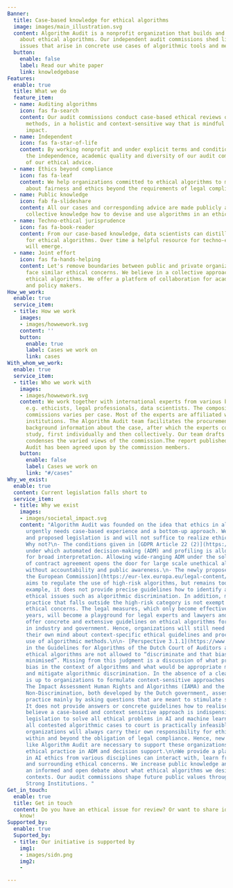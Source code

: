 ```yaml
---
Banner:
  title: Case-based knowledge for ethical algorithms
  image: images/main_illustration.svg
  content: Algorithm Audit is a nonprofit organization that builds and shares knowledge
    about ethical algorithms. Our independent audit commissions shed light on ethical
    issues that arise in concrete use cases of algorithmic tools and methods.
  button:
    enable: false
    label: Read our white paper
    link: knowledgebase
Features:
  enable: true
  title: What we do
  feature_item:
  - name: Auditing algorithms
    icon: fas fa-search
    content: Our audit commissions conduct case-based ethical reviews of algorithmic
      methods, in a holistic and context-sensitive way that is mindful of societal
      impact.
  - name: Independent
    icon: fas fa-star-of-life
    content: By working nonprofit and under explicit terms and conditions, we ensure
      the independence, academic quality and diversity of our audit commissions and
      of our ethical advice.
  - name: Ethics beyond compliance
    icon: fas fa-leaf
    content: We help organizations committed to ethical algorithms to make judgments
      about fairness and ethics beyond the requirements of legal compliance.
  - name: Public knowledge
    icon: fab fa-slideshare
    content: All our cases and corresponding advice are made publicly available, increasing
      collective knowledge how to devise and use algorithms in an ethical way.
  - name: Techno-ethical jurisprudence
    icon: fas fa-book-reader
    content: From our case-based knowledge, data scientists can distill best practices
      for ethical algorithms. Over time a helpful resource for techno-ethical issues
      will emerge.
  - name: Joint effort
    icon: fas fa-hands-helping
    content: Let's remove boundaries between public and private organizations that
      face similar ethical concerns. We believe in a collective approach to realise
      ethical algorithms. We offer a platform of collaboration for academics, developers
      and policy makers.
How_we_work:
  enable: true
  service_item:
  - title: How we work
    images:
    - images/howwework.svg
    content: ''
    button:
      enable: true
      label: Cases we work on
      link: cases
With_whom_we_work:
  enable: true
  service_item:
  - title: Who we work with
    images:
    - images/howwework.svg
    content: We work together with international experts from various backgrounds,
      e.g. ethicists, legal professionals, data scientists. The composition of audit
      commissions varies per case. Most of the experts are affiliated with academic
      institutions. The Algorithm Audit team facilitates the procurement of sufficient
      background information about the case, after which the experts conduct an in-depth
      study, first individually and then collectively. Our team drafts a report that
      condenses the varied views of the commission.The report published by Algorithm
      Audit has been agreed upon by the commission members.
    button:
      enable: false
      label: Cases we work on
      link: "#/cases"
Why_we_exist:
  enable: true
  content: Current legislation falls short to
  service_item:
  - title: Why we exist
    images:
    - images/societal_impact.svg
    content: "Algorithm Audit was founded on the idea that ethics in algorithmic methods
      urgently needs case-based experience and a bottom-up approach. We believe existing
      and proposed legislation is and will not suffice to realize ethical algorithms.
      Why not?\n- The conditions given in [GDPR Article 22 (2)](https://gdpr-info.eu/art-22-gdpr/)
      under which automated decision-making (ADM) and profiling is allowed are open
      for broad interpretation. Allowing wide-ranging ADM under the sole condition
      of contract agreement opens the door for large scale unethical algorithmic practices
      without accountability and public awareness.\n- The newly proposed [AI Act of
      the European Commission](https://eur-lex.europa.eu/legal-content/EN/TXT/?qid=1623335154975&uri=CELEX%3A52021PC0206)
      aims to regulate the use of high-risk algorithms, but remains too generic. For
      example, it does not provide precise guidelines how to identify and mitigate
      ethical issues such as algorithmic discrimination. In addition, machine learning
      practice that falls outside the high-risk category is not exempt from major
      ethical concerns. The legal measures, which only become effective in several
      years, will become a playground for legal experts and lawyers and will not directly
      offer concrete and extensive guidelines on ethical algorithms for organizations
      in industry and government. Hence, organizations will still need to make up
      their own mind about context-specific ethical guidelines and procedures in their
      use of algorithmic methods.\n\n- [Perspective 3.1.1](https://www.rekenkamer.nl/onderwerpen/algoritmes-digitaal-toetsingskader/ethiek)
      in the Guidelines for Algorithms of the Dutch Court of Auditors argues that
      ethical algorithms are not allowed to “discriminate and that bias should be
      minimised”. Missing from this judgment is a discussion of what precisely constitutes
      bias in the context of algorithms and what would be appropriate methods to ascertain
      and mitigate algorithmic discrimination. In the absence of a clear ethical framework, it
      is up to organizations to formulate context-sensitive approaches to combat discrimination.\n\n-
      The Impact Assessment Human Rights and Algorithms (IAMA) and the Handbook for
      Non-Discrimination, both developed by the Dutch government, assess discriminatory
      practice mainly by asking questions that are meant to stimulate self-reflection.
      It does not provide answers or concrete guidelines how to realise ethical algorithms.\n\nWe
      believe a case-based and context sensitive approach is indispensible to develop ethical algorithms. One should not expect top-down regulation and
      legislation to solve all ethical problems in AI and machine learning. Taking
      all contested algorithmic cases to court is practically infeasible. More importantly,
      organizations will always carry their own responsibility for ethical algorithms
      within and beyond the obligation of legal compliance. Hence, new bottom-up initiatives
      like Algorithm Audit are necessary to support these organizations and to strengthen
      ethical practice in ADM and decision support.\n\nWe provide a platform where experts
      in AI ethics from various disciplines can interact with, learn from and steer actual algorithmic practice
      and surrounding ethical concerns. We increase public knowledge and stimulate
      an informed and open debate about what ethical algorithms we desire as a society in various
      contexts. Our audit commissions shape future public values through discussion and deliberation. As such, Algorithm Audit contributes in the digital realm to SDG16 – Peace, Justice and
      Strong Institutions. "
Get_in_touch:
  enable: true
  title: Get in touch
  content: Do you have an ethical issue for review? Or want to share ideas? Let us
    know!
Supported_by:
  enable: true
  Suported_by:
  - title: Our initiative is supported by
    img1:
    - images/sidn.png
    img2:
    - 

---
```

